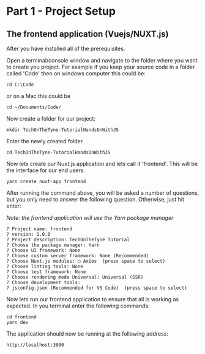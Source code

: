 # Part 1 - Project Setup

## The frontend application (Vuejs/NUXT.js) 
After you have installed all of the prerequisites.

Open a terminal/console window and navigate to the folder where you want to create you project. For example if you keep your source code in a folder called 'Code' then on windows computer this could be:

    cd C:\Code

or on a Mac this could be

    cd ~/Documents/Code/

Now create a  folder for our project:

    mkdir TechOnTheTyne-TutorialHandsOnWithJS

Enter the newly created folder.

    cd TechOnTheTyne-TutorialHandsOnWithJS

Now lets create our Nuxt.js  application and lets call it 'frontend'. This will be the interface for our end users.

    yarn create nuxt-app frontend  

After running the command above, you will be asked a number of questions, but you only need to answer the following question. Otherwise, just hit enter:

*Note: the frontend application will use the Yarn package manager*

    ? Project name: frontend
    ? version: 1.0.0
    ? Project description: TechOnTheTyne Tutorial
    ? Choose the package manager: Yarn
    ? Choose UI framework: None
    ? Choose custom server framework: None (Recommended)
    ? Choose Nuxt.js modules: ◯ Axios  (press space to select)
    ? Choose linting tools: None
    ? Choose test framework: None
    ? Choose rendering mode Universal: Universal (SSR)
    ? Choose development tools: 
    ? jsconfig.json (Recommended for VS Code)  (press space to select)


Now lets run our frontend application to ensure that all is working as expected.
In you terminal enter the following commands:

    cd frontend
	yarn dev

The application should now be running at the following address:

    http://localhost:3000
